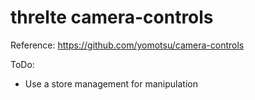 # threlte camera-controls

Reference: https://github.com/yomotsu/camera-controls

ToDo:

- Use a store management for manipulation
